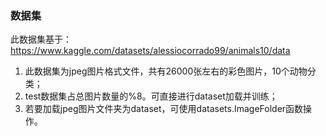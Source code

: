 ### 数据集
此数据集基于：https://www.kaggle.com/datasets/alessiocorrado99/animals10/data
1. 此数据集为jpeg图片格式文件，共有26000张左右的彩色图片，10个动物分类；
3. test数据集占总图片数量的%8。可直接进行dataset加载并训练；
4. 若要加载jpeg图片文件夹为dataset，可使用datasets.ImageFolder函数操作。

